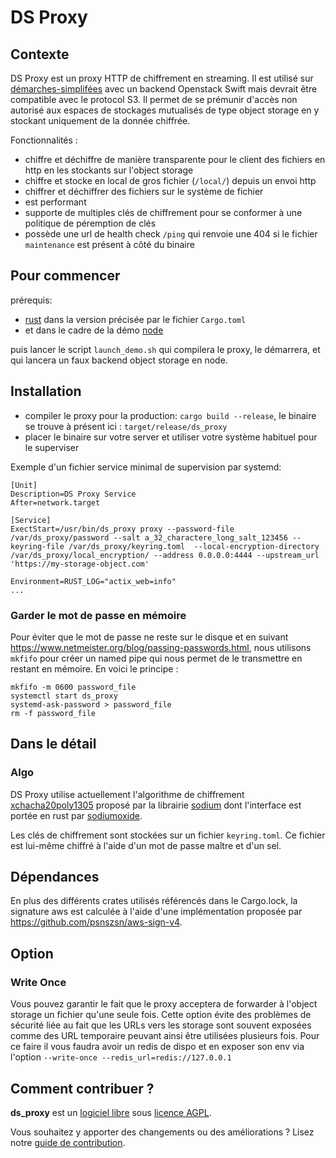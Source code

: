 # DS Proxy

## Contexte

DS Proxy est un proxy HTTP de chiffrement en streaming. Il est utilisé sur [démarches-simplifées](https://github.com/demarches-simplifiees/demarches-simplifiees.fr) avec un backend Openstack Swift mais devrait être compatible avec le protocol S3.
Il permet de se prémunir d'accès non autorisé aux espaces de stockages mutualisés de type object storage en y stockant uniquement de la donnée chiffrée.

Fonctionnalités :
- chiffre et déchiffre de manière transparente pour le client des fichiers en http en les stockants sur l'object storage
- chiffre et stocke en local de gros fichier (`/local/`) depuis un envoi http
- chiffrer et déchiffrer des fichiers sur le système de fichier
- est performant
- supporte de multiples clés de chiffrement pour se conformer à une politique de péremption de clés
- possède une url de health check `/ping` qui renvoie une 404 si le fichier `maintenance` est présent à côté du binaire

## Pour commencer

prérequis: 
- [rust](rust-lang.org) dans la version précisée par le fichier `Cargo.toml`
- et dans le cadre de la démo [node](https://nodejs.org)

puis lancer le script `launch_demo.sh` qui compilera le proxy, le démarrera, et qui lancera un faux backend object storage en node.

## Installation

- compiler le proxy pour la production: `cargo build --release`, le binaire se trouve à présent ici : `target/release/ds_proxy`
- placer le binaire sur votre server et utiliser votre système habituel pour le superviser

Exemple d'un fichier service minimal de supervision par systemd:

```
[Unit]
Description=DS Proxy Service
After=network.target

[Service]
ExectStart=/usr/bin/ds_proxy proxy --password-file /var/ds_proxy/password --salt a_32_charactere_long_salt_123456 --keyring-file /var/ds_proxy/keyring.toml  --local-encryption-directory /var/ds_proxy/local_encryption/ --address 0.0.0.0:4444 --upstream_url 'https://my-storage-object.com'

Environment=RUST_LOG="actix_web=info"
...
```

### Garder le mot de passe en mémoire

Pour éviter que le mot de passe ne reste sur le disque et en suivant https://www.netmeister.org/blog/passing-passwords.html, nous utilisons `mkfifo` pour créer un named pipe qui nous permet de le transmettre en restant en mémoire.
En voici le principe :
```
mkfifo -m 0600 password_file
systemctl start ds_proxy
systemd-ask-password > password_file
rm -f password_file
```

## Dans le détail

### Algo
DS Proxy utilise actuellement l'algorithme de chiffrement [xchacha20poly1305](https://doc.libsodium.org/secret-key_cryptography/aead/chacha20-poly1305/xchacha20-poly1305_construction) proposé par la librairie [sodium](https://doc.libsodium.org/) dont l'interface est portée en rust par [sodiumoxide](https://github.com/sodiumoxide/sodiumoxide).

Les clés de chiffrement sont stockées sur un fichier `keyring.toml`. Ce fichier est lui-même chiffré à l'aide d'un mot de passe maître et d'un sel.

## Dépendances

En plus des différents crates utilisés référencés dans le Cargo.lock, la signature aws est calculée à l'aide d'une implémentation proposée par https://github.com/psnszsn/aws-sign-v4.

## Option

### Write Once

Vous pouvez garantir le fait que le proxy acceptera de forwarder à l'object storage un fichier qu'une seule fois. Cette option évite des problèmes de sécurité liée au fait que les URLs vers les storage sont souvent exposées comme des URL temporaire peuvant ainsi être utilisées plusieurs fois.
Pour ce faire il vous faudra avoir un redis de dispo et en exposer son env via l'option ```--write-once --redis_url=redis://127.0.0.1```

## Comment contribuer ?

**ds_proxy** est un [logiciel libre](https://fr.wikipedia.org/wiki/Logiciel_libre) sous [licence AGPL](LICENSE.txt).

Vous souhaitez y apporter des changements ou des améliorations ? Lisez notre [guide de contribution](CONTRIBUTING.md).
